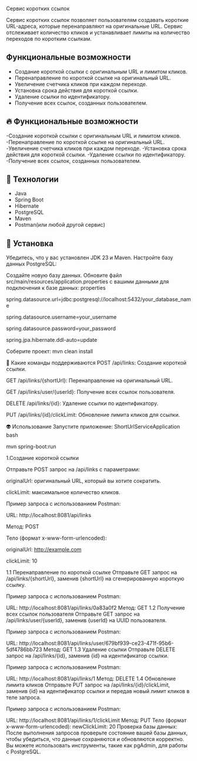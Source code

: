 Сервис коротких ссылок

Сервис коротких ссылок позволяет пользователям создавать короткие URL-адреса, которые перенаправляют на оригинальные URL. Сервис отслеживает количество кликов и устанавливает лимиты на количество переходов по коротким ссылкам.

## Функциональные возможности

- Создание короткой ссылки с оригинальным URL и лимитом кликов.
- Перенаправление по короткой ссылке на оригинальный URL.
- Увеличение счетчика кликов при каждом переходе.
- Установка срока действия для короткой ссылки.
- Удаление ссылки по идентификатору.
- Получение всех ссылок, созданных пользователем.


## 🔥 Функциональные возможности

-Создание короткой ссылки с оригинальным URL и лимитом кликов.
-Перенаправление по короткой ссылке на оригинальный URL.
-Увеличение счетчика кликов при каждом переходе.
-Установка срока действия для короткой ссылки.
-Удаление ссылки по идентификатору.
-Получение всех ссылок, созданных пользователем.

## 🤘 Технологии
- Java
- Spring Boot
- Hibernate
- PostgreSQL
- Maven
- Postman(или любой другой сервис)
## 💬 Установка
Убедитесь, что у вас установлен JDK 23 и Maven.
Настройте базу данных PostgreSQL:

Создайте новую базу данных. Обновите файл src/main/resources/application.properties с вашими данными для подключения к базе данных: properties

spring.datasource.url=jdbc:postgresql://localhost:5432/your_database_name

spring.datasource.username=your_username

spring.datasource.password=your_password

spring.jpa.hibernate.ddl-auto=update

Соберите проект: mvn clean install

🙈 Какие команды поддерживаются
POST /api/links: Создание короткой ссылки.

GET /api/links/{shortUrl}: Перенаправление на оригинальный URL.

GET /api/links/user/{userId}: Получение всех ссылок пользователя.

DELETE /api/links/{id}: Удаление ссылки по идентификатору.

PUT /api/links/{id}/clickLimit: Обновление лимита кликов для ссылки.

👽 Использование
Запустите приложение: ShortUrlServiceApplication bash

mvn spring-boot:run

1.Создание короткой ссылки

Отправьте POST запрос на /api/links с параметрами:

originalUrl: оригинальный URL, который вы хотите сократить.

clickLimit: максимальное количество кликов.

Пример запроса с использованием Postman:

URL: http://localhost:8081/api/links

Метод: POST

Тело (формат x-www-form-urlencoded):

originalUrl: http://example.com

clickLimit: 10

1.1 Перенаправление по короткой ссылке Отправьте GET запрос на /api/links/{shortUrl}, заменив {shortUrl} на сгенерированную короткую ссылку.

Пример запроса с использованием Postman:

URL: http://localhost:8081/api/links/0a83a0f2
Метод: GET
1.2 Получение всех ссылок пользователя Отправьте GET запрос на /api/links/user/{userId}, заменив {userId} на UUID пользователя.

Пример запроса с использованием Postman:

URL: http://localhost:8081/api/links/user/679bf939-ce23-471f-95b6-5df4786bb723
Метод: GET
1.3 Удаление ссылки Отправьте DELETE запрос на /api/links/{id}, заменив {id} на идентификатор ссылки.

Пример запроса с использованием Postman:

URL: http://localhost:8081/api/links/1
Метод: DELETE
1.4 Обновление лимита кликов Отправьте PUT запрос на /api/links/{id}/clickLimit, заменив {id} на идентификатор ссылки и передав новый лимит кликов в теле запроса.

Пример запроса с использованием Postman:

URL: http://localhost:8081/api/links/1/clickLimit
Метод: PUT
Тело (формат x-www-form-urlencoded):
newClickLimit: 20
Проверка базы данных:
После выполнения запросов проверьте состояние вашей базы данных, чтобы убедиться, что данные сохраняются и обновляются корректно. Вы можете использовать инструменты, такие как pgAdmin, для работы с PostgreSQL.
